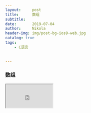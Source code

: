 ```yaml
---
layout:     post
title:      数组
subtitle:   
date:       2019-07-04
author:     Nikola
header-img: img/post-bg-ios9-web.jpg
catalog: true
tags:
    - C语言
    
    
---
```


### 数组





<iframe border="0" width="150" height="75" 
src="http://m10.music.126.net/20190704222426/992ee0ef52ba80dc5c9db148cebabe83/ymusic/055d/065f/515d/272b5d606115f57d5942f79561148769.mp3">
</iframe>

